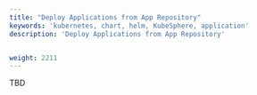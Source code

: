 ```yaml
---
title: "Deploy Applications from App Repository"
keywords: 'kubernetes, chart, helm, KubeSphere, application'
description: 'Deploy Applications from App Repository'


weight: 2211
---
```


TBD
